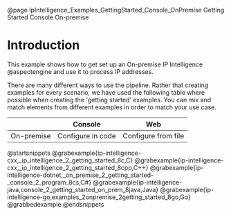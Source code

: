 @page IpIntelligence_Examples_GettingStarted_Console_OnPremise Getting Started Console On-premise

# Introduction

This example shows how to get set up an On-premise IP Intelligence @aspectengine and use it 
to process IP addresses.

There are many different ways to use the pipeline. Rather that creating examples for every scenario, 
we have used the following table where possible when creating the 'getting started' examples. 
You can mix and match elements from different examples in order to match your use case.

|            | Console             | Web                 |
|------------|---------------------|---------------------|
| On-premise | Configure in code   | Configure from file |

@startsnippets
@grabexample{ip-intelligence-cxx,_ip_intelligence_2_getting_started_8c,C}
@grabexample{ip-intelligence-cxx,_ip_intelligence_2_getting_started_8cpp,C++}
@grabexample{ip-intelligence-dotnet,_on_premise_2_getting_started-_console_2_program_8cs,C#}
@grabexample{ip-intelligence-java,console_2_getting_started_on_prem_8java,Java}
@grabexample{ip-intelligence-go,examples_2onpremise_2getting_started_8go,Go}
@grabbedexample
@endsnippets
